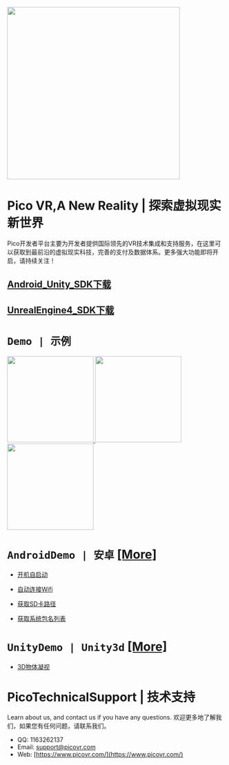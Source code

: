 <a href="https://www.picovr.com/pico_goblin.html"> <img src="https://github.com/PicoSupport/PicoSupport/blob/master/Assets/Pico.jpg" width="400"/> </a>
# **Pico VR,A New Reality | 探索虚拟现实新世界**

Pico开发者平台主要为开发者提供国际领先的VR技术集成和支持服务，在这里可以获取到最前沿的虚拟现实科技，完善的支付及数据体系。更多强大功能即将开启，请持续关注！

## [Android_Unity_SDK下载](http://dev.picovr.com/sdk/index?id=26)

## [UnrealEngine4_SDK下载](http://dev.picovr.com/sdk/index?id=26)

# `Demo | 示例`

<a href="https://github.com/PicoSupport/PicoSupport/blob/master/android.md"> <img src="https://github.com/PicoSupport/PicoSupport/blob/master/Assets/1.png" width="200"/> </a><a href="https://github.com/PicoSupport/PicoSupport/blob/master/unity.md"> <img src="https://github.com/PicoSupport/PicoSupport/blob/master/Assets/2.png" width="200"/> </a></a><a href="https://github.com/PicoSupport/PicoSupport/blob/master/launcher.md"> <img src="https://github.com/PicoSupport/PicoSupport/blob/master/Assets/3.png" width="200"/> </a>

# `AndroidDemo | 安卓` [\[More\]](/android.md)
* [开机自启动](https://github.com/PicoSupport/BootComplete)

* [自动连接Wifi](https://github.com/PicoSupport/PicoVRWifimanager)

* [获取SD卡路径](https://github.com/PicoSupport/SDCardManager)

* [获取系统包名列表](https://github.com/PicoSupport/PackageManager)

# `UnityDemo | Unity3d` [\[More\]](/unity.md)
* [3D物体凝视](https://github.com/PicoSupport/Unity_Demo_Gaze3dObjectDemo2.7.6)


# PicoTechnicalSupport | 技术支持
Learn about us, and contact us if you have any questions. 
欢迎更多地了解我们，如果您有任何问题，请联系我们。
- QQ:  1163262137
- Email:  support@picovr.com
- Web:  [https://www.picovr.com/](https://www.picovr.com/)

